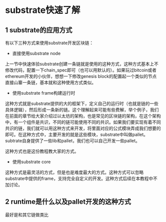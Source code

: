 # substrate快速了解

## 1 substrate的应用方式

有以下三种方式来使用substrate开发区块链：

* 直接使用substrate node

上一节中快速体验substrate创建一条链就是使用的这种方式，这种方式基本上不修改代码，配置一下chain_spec即可（也可以用默认的）。如果玩过bitcoin或者ethereum开发的小伙伴，想想一下修改genesis block的配置起一个类似的节点直接山寨一条链，基本就和这种使用方式类似。

* 使用substrate frame构建运行时

这种方式就是substrate提供的大的框架下，定义自己的运行时（也就是链的一些具体逻辑），然后形成一条新的链。这个理解起来可能有些费解，举个例子，我们在前面的章节给大家介绍过以太坊的架构，也是常见的区块链的架构，在这个架构中，有一个组件是共识，不同的链可能使用不同的共识。如果我们要实现有着不同共识的链，我们就可以用这种方式来开发，将里面对应的公式模块弄成我们想要的即可。在这种方式中，主要开发的就是这些模块，substrate中叫做pallet。subtrate自身提供了一些lib和pallet，我们也可以自己开发一些pallet。

这种方式也是这份教程教大家的方式。


* 使用substrate core

这种方式是最灵活的方式，但是也是难度最大的方式。这种方式可以忽略substrate中提供的frame，支持完全自定义的开发。这种方式后续在本教程中不加讨论。


## 2 runtime是什么以及pallet开发的这种方式

最好是和其它链做类比
